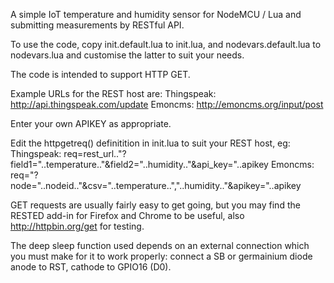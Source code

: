A simple IoT temperature and humidity sensor for NodeMCU / Lua and
submitting measurements by RESTful API.

To use the code, copy init.default.lua to init.lua, and nodevars.default.lua
to nodevars.lua and customise the latter to suit your needs.

The code is intended to support HTTP GET.

Example URLs for the REST host are:
Thingspeak: http://api.thingspeak.com/update
Emoncms: http://emoncms.org/input/post

Enter your own APIKEY as appropriate.

Edit the httpgetreq() definitition in init.lua to suit your REST host, eg:
Thingspeak: req=rest_url.."?field1="..temperature.."&field2="..humidity.."&api_key="..apikey
Emoncms: req="?node="..nodeid.."&csv="..temperature..","..humidity.."&apikey="..apikey

GET requests are usually fairly easy to get going, but you may find the RESTED
add-in for Firefox and Chrome to be useful, also http://httpbin.org/get for
testing.

The deep sleep function used depends on an external connection which you must
make for it to work properly: connect a SB or germainium diode anode to RST,
cathode to GPIO16 (D0).
 

